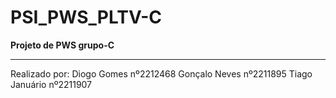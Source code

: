 # PSI_PWS_PLTV-C

**Projeto de PWS grupo-C**
***
Realizado por:
Diogo Gomes nº2212468
Gonçalo Neves nº2211895
Tiago Januário nº2211907
